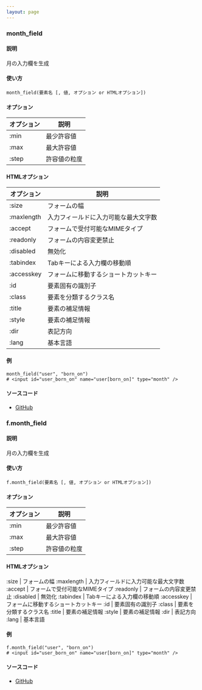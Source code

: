 ```yaml
---
layout: page
---
```

### month_field
#### 説明
月の入力欄を生成

#### 使い方
    month_field(要素名 [, 値, オプション or HTMLオプション])

#### オプション

オプション      | 説明
---------- | ------------------
:min       | 最少許容値
:max       | 最大許容値
:step      | 許容値の粒度

#### HTMLオプション

オプション   | 説明
---------- | ------------------
:size      | フォームの幅
:maxlength | 入力フィールドに入力可能な最大文字数
:accept    | フォームで受付可能なMIMEタイプ
:readonly  | フォームの内容変更禁止
:disabled  | 無効化
:tabindex  | Tabキーによる入力欄の移動順
:accesskey | フォームに移動するショートカットキー
:id        | 要素固有の識別子
:class     | 要素を分類するクラス名
:title     | 要素の補足情報
:style     | 要素の補足情報
:dir       | 表記方向
:lang      | 基本言語

#### 例
    month_field("user", "born_on")
    # <input id="user_born_on" name="user[born_on]" type="month" />

#### ソースコード
* [GitHub](https://github.com/rails/rails/blob/477fae3eb3d3b3bfdbe28586fecb8578c0be4721/actionview/lib/action_view/helpers/form_helper.rb#L1142)

### f.month_field
#### 説明
月の入力欄を生成

#### 使い方
    f.month_field(要素名 [, 値, オプション or HTMLオプション])

#### オプション

オプション      | 説明
---------- | ------------------
:min       | 最少許容値
:max       | 最大許容値
:step      | 許容値の粒度

#### HTMLオプション
:size      | フォームの幅
:maxlength | 入力フィールドに入力可能な最大文字数
:accept    | フォームで受付可能なMIMEタイプ
:readonly  | フォームの内容変更禁止
:disabled  | 無効化
:tabindex  | Tabキーによる入力欄の移動順
:accesskey | フォームに移動するショートカットキー
:id        | 要素固有の識別子
:class     | 要素を分類するクラス名
:title     | 要素の補足情報
:style     | 要素の補足情報
:dir       | 表記方向
:lang      | 基本言語

#### 例
    f.month_field("user", "born_on")
    # <input id="user_born_on" name="user[born_on]" type="month" />

#### ソースコード
* [GitHub](https://github.com/rails/rails/blob/477fae3eb3d3b3bfdbe28586fecb8578c0be4721/actionview/lib/action_view/helpers/form_helper.rb#L1142)